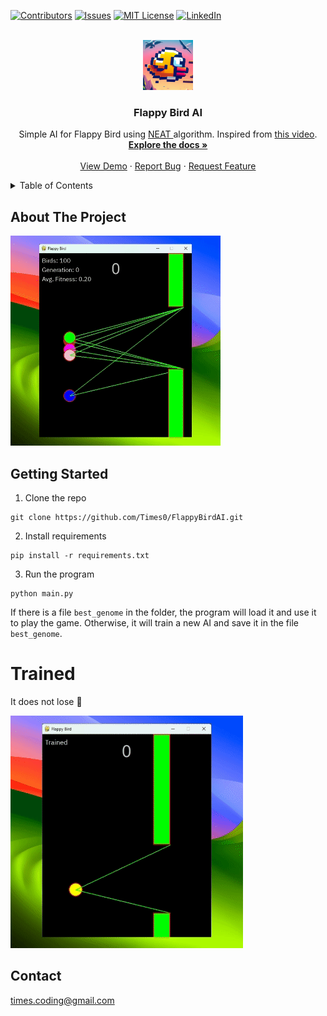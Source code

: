 [![Contributors][contributors-shield]][contributors-url]
[![Issues][issues-shield]][issues-url]
[![MIT License][license-shield]][license-url]
[![LinkedIn][linkedin-shield]][linkedin-url]



<!-- PROJECT LOGO -->
<br />
<div align="center">
  <a href="https://github.com/Times0/FlappyBirdAI">
    <img src="images/logo.jpeg" alt="Logo" width="80" height="80">
  </a>

<h3 align="center">Flappy Bird AI</h3>

  <p align="center">
    Simple AI for Flappy Bird using <a href="https://nn.cs.utexas.edu/downloads/papers/stanley.cec02.pdf"> NEAT </a> algorithm. Inspired from <a href="https://youtu.be/MPFWsRjDmnU?list=PLzMcBGfZo4-lwGZWXz5Qgta_YNX3_vLS2">this video</a>.
    <br />
    <a href="https://github.com/FlappyBirdAI/FlappyBirdAI"><strong>Explore the docs »</strong></a>
    <br />
    <br />
    <a href="https://github.com/FlappyBirdAI/FlappyBirdAI">View Demo</a>
    ·
    <a href="https://github.com/FlappyBirdAI/FlappyBirdAI/issues">Report Bug</a>
    ·
    <a href="https://github.com/FlappyBirdAI/FlappyBirdAI/issues">Request Feature</a>
  </p>
</div>



<!-- TABLE OF CONTENTS -->
<details>
  <summary>Table of Contents</summary>
  <ol>
    <li>
      <a href="#about-the-project">About The Project</a>
      <ul>
        <li><a href="#built-with">Built With</a></li>
      </ul>
    </li>
    <li>
      <a href="#getting-started">Getting Started</a>
      <ul>
        <li><a href="#prerequisites">Prerequisites</a></li>
        <li><a href="#installation">Installation</a></li>
      </ul>
    </li>
    <li><a href="#usage">Usage</a></li>
    <li><a href="#roadmap">Roadmap</a></li>
    <li><a href="#contributing">Contributing</a></li>
    <li><a href="#license">License</a></li>
    <li><a href="#contact">Contact</a></li>
    <li><a href="#acknowledgments">Acknowledgments</a></li>
  </ol>
</details>



<!-- ABOUT THE PROJECT -->

## About The Project
![demo_training.gif](images%2Fdemo_training.gif)

<!-- GETTING STARTED -->

## Getting Started

1. Clone the repo

```
git clone https://github.com/Times0/FlappyBirdAI.git
```

2. Install requirements
``` 
pip install -r requirements.txt
```



3. Run the program

```
python main.py
```

If there is a file `best_genome` in the folder, the program will load it and use it to play the game.
Otherwise, it will train a new AI and save it in the file `best_genome`.


# Trained
It does not lose 🤯

![trained.gif](images%2Ftrained.gif)



<!-- CONTACT -->

## Contact

times.coding@gmail.com
<!-- MARKDOWN LINKS & IMAGES -->
<!-- https://www.markdownguide.org/basic-syntax/#reference-style-links -->

[contributors-shield]: https://img.shields.io/github/contributors/Times0/FlappyBirdAI.svg?style=for-the-badge

[contributors-url]: https://github.com/Times0/FlappyBirdAI/graphs/contributors

[forks-shield]: https://img.shields.io/github/forks/Times0/FlappyBirdAI.svg?style=for-the-badge

[forks-url]: https://github.com/Times0/FlappyBirdAI/network/members

[stars-shield]: https://img.shields.io/github/stars/Times0/FlappyBirdAI.svg?style=for-the-badge

[stars-url]: https://github.com/Times0/FlappyBirdAI/stargazers

[issues-shield]: https://img.shields.io/github/issues/Times0/FlappyBirdAI.svg?style=for-the-badge

[issues-url]: https://github.com/Times0/FlappyBirdAI/issues

[license-shield]: https://img.shields.io/github/license/Times0/FlappyBirdAI.svg?style=for-the-badge

[license-url]: https://github.com/Times0/FlappyBirdAI/blob/master/LICENSE.txt

[linkedin-shield]: https://img.shields.io/badge/-LinkedIn-black.svg?style=for-the-badge&logo=linkedin&colorB=555

[linkedin-url]: https://www.linkedin.com/in/dorian-cheval%C3%A9rias-ba5126255/

[product-screenshot]: images/screenshot.png

[product-screenshot-2]: images/screenshot2.png

[Next.js]: https://img.shields.io/badge/next.js-000000?style=for-the-badge&logo=nextdotjs&logoColor=white

[Next-url]: https://nextjs.org/

[React.js]: https://img.shields.io/badge/React-20232A?style=for-the-badge&logo=react&logoColor=61DAFB

[React-url]: https://reactjs.org/

[Vue.js]: https://img.shields.io/badge/Vue.js-35495E?style=for-the-badge&logo=vuedotjs&logoColor=4FC08D

[Vue-url]: https://vuejs.org/

[Angular.io]: https://img.shields.io/badge/Angular-DD0031?style=for-the-badge&logo=angular&logoColor=white

[Angular-url]: https://angular.io/

[Svelte.dev]: https://img.shields.io/badge/Svelte-4A4A55?style=for-the-badge&logo=svelte&logoColor=FF3E00

[Svelte-url]: https://svelte.dev/

[Laravel.com]: https://img.shields.io/badge/Laravel-FF2D20?style=for-the-badge&logo=laravel&logoColor=white

[Laravel-url]: https://laravel.com

[Bootstrap.com]: https://img.shields.io/badge/Bootstrap-563D7C?style=for-the-badge&logo=bootstrap&logoColor=white

[Bootstrap-url]: https://getbootstrap.com

[JQuery.com]: https://img.shields.io/badge/jQuery-0769AD?style=for-the-badge&logo=jquery&logoColor=white

[JQuery-url]: https://jquery.com 
